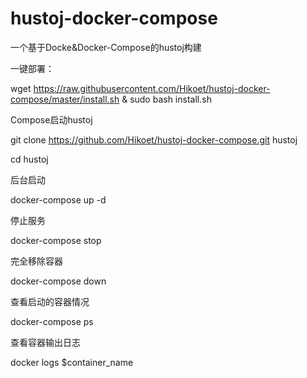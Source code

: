 # hustoj-docker-compose
一个基于Docke&amp;Docker-Compose的hustoj构建  
  
一键部署：

  wget https://raw.githubusercontent.com/Hikoet/hustoj-docker-compose/master/install.sh & sudo bash install.sh


  
Compose启动hustoj  

  git clone https://github.com/Hikoet/hustoj-docker-compose.git hustoj  
  
cd hustoj  

后台启动 
  
  docker-compose up -d  
  
停止服务 
  
  docker-compose stop  
  
完全移除容器 
  
  docker-compose down  
  
查看启动的容器情况 
  
  docker-compose ps  

查看容器输出日志 

  docker logs $container_name  
  
